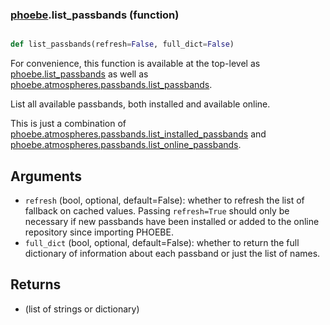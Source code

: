 ### [phoebe](phoebe.md).list_passbands (function)


```py

def list_passbands(refresh=False, full_dict=False)

```



For convenience, this function is available at the top-level as
[phoebe.list_passbands](phoebe.list_passbands.md) as well as
[phoebe.atmospheres.passbands.list_passbands](phoebe.atmospheres.passbands.list_passbands.md).

List all available passbands, both installed and available online.

This is just a combination of
[phoebe.atmospheres.passbands.list_installed_passbands](phoebe.atmospheres.passbands.list_installed_passbands.md) and
[phoebe.atmospheres.passbands.list_online_passbands](phoebe.atmospheres.passbands.list_online_passbands.md).

Arguments
---------
* `refresh` (bool, optional, default=False): whether to refresh the list
    of fallback on cached values.  Passing `refresh=True` should only
    be necessary if new passbands have been installed or added to the
    online repository since importing PHOEBE.
* `full_dict` (bool, optional, default=False): whether to return the full
    dictionary of information about each passband or just the list
    of names.

Returns
--------
* (list of strings or dictionary)

